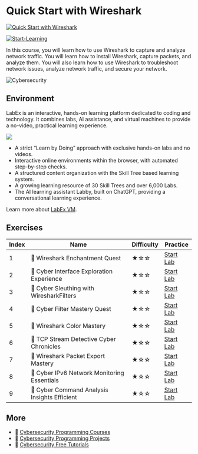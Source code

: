 # Quick Start with Wireshark

[![Quick Start with Wireshark](https://cover-creator.appbot.io/quick-start-with-wireshark.png)](https://labex.io/courses/quick-start-with-wireshark)

[![Start-Learning](https://img.shields.io/badge/Start-Learning-whitesmoke?style=for-the-badge)](https://labex.io/courses/quick-start-with-wireshark)

In this course, you will learn how to use Wireshark to capture and analyze network traffic. You will learn how to install Wireshark, capture packets, and analyze them. You will also learn how to use Wireshark to troubleshoot network issues, analyze network traffic, and secure your network.

![Cybersecurity](https://img.shields.io/badge/Cybersecurity-whitesmoke?style=for-the-badge&logo=cybersecurity)


## Environment

LabEx is an interactive, hands-on learning platform dedicated to coding and technology. It combines labs, AI assistance, and virtual machines to provide a no-video, practical learning experience.

![](https://tutorial-screenshot.getvm.io/images/vm-1725247253.png)

- A strict “Learn by Doing” approach with exclusive hands-on labs and no videos.
- Interactive online environments within the browser, with automated step-by-step checks.
- A structured content organization with the Skill Tree based learning system.
- A growing learning resource of 30 Skill Trees and over 6,000 Labs.
- The AI learning assistant Labby, built on ChatGPT, providing a conversational learning experience.

Learn more about [LabEx VM](https://support.labex.io/using-labex/virtual-machine).

## Exercises

|   Index | Name                                        | Difficulty   | Practice                                                                                                                          |
|---------|---------------------------------------------|--------------|-----------------------------------------------------------------------------------------------------------------------------------|
|       1 | 📖 Wireshark Enchantment Quest               | ★☆☆          | <a target='_blank' href='https://labex.io/tutorials/cybersecurity-wireshark-enchantment-quest-415947'>Start Lab</a>               |
|       2 | 📖 Cyber Interface Exploration Experience    | ★☆☆          | <a target='_blank' href='https://labex.io/tutorials/cybersecurity-cyber-interface-exploration-experience-415949'>Start Lab</a>    |
|       3 | 📖 Cyber Sleuthing with WiresharkFilters     | ★☆☆          | <a target='_blank' href='https://labex.io/tutorials/cybersecurity-cyber-sleuthing-with-wiresharkfilters-415944'>Start Lab</a>     |
|       4 | 📖 Cyber Filter Mastery Quest                | ★☆☆          | <a target='_blank' href='https://labex.io/tutorials/cybersecurity-cyber-filter-mastery-quest-415940'>Start Lab</a>                |
|       5 | 📖 Wireshark Color Mastery                   | ★☆☆          | <a target='_blank' href='https://labex.io/tutorials/cybersecurity-wireshark-color-mastery-415941'>Start Lab</a>                   |
|       6 | 📖 TCP Stream Detective Cyber Chronicles     | ★☆☆          | <a target='_blank' href='https://labex.io/tutorials/cybersecurity-tcp-stream-detective-cyber-chronicles-415946'>Start Lab</a>     |
|       7 | 📖 Wireshark Packet Export Mastery           | ★☆☆          | <a target='_blank' href='https://labex.io/tutorials/cybersecurity-wireshark-packet-export-mastery-415945'>Start Lab</a>           |
|       8 | 📖 Cyber IPv6 Network Monitoring Essentials  | ★☆☆          | <a target='_blank' href='https://labex.io/tutorials/cybersecurity-cyber-ipv6-network-monitoring-essentials-415950'>Start Lab</a>  |
|       9 | 📖 Cyber Command Analysis Insights Efficient | ★☆☆          | <a target='_blank' href='https://labex.io/tutorials/cybersecurity-cyber-command-analysis-insights-efficient-415942'>Start Lab</a> |

## More

- 🔗 [Cybersecurity Programming Courses](https://github.com/labex-labs/awesome-programming-courses)
- 🔗 [Cybersecurity Programming Projects](https://github.com/labex-labs/awesome-programming-projects)
- 🔗 [Cybersecurity Free Tutorials](https://github.com/labex-labs/cybersecurity-free-tutorials)

